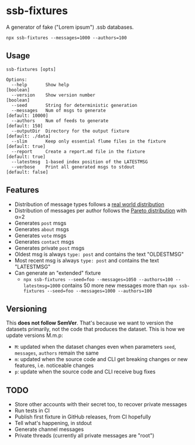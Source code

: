 # ssb-fixtures

A generator of fake ("Lorem ipsum") .ssb databases.

```
npx ssb-fixtures --messages=1000 --authors=100
```

## Usage

```
ssb-fixtures [opts]

Options:
  --help       Show help                                               [boolean]
  --version    Show version number                                     [boolean]
  --seed       String for deterministic generation
  --messages   Num of msgs to generate                          [default: 10000]
  --authors    Num of feeds to generate                           [default: 150]
  --outputDir  Directory for the output fixture                [default: ./data]
  --slim       Keep only essential flume files in the fixture    [default: true]
  --report     Create a report.md file in the fixture            [default: true]
  --latestmsg  1-based index position of the LATESTMSG
  --verbose    Print all generated msgs to stdout               [default: false]
```

## Features

- Distribution of message types follows a [real world distribution](https://github.com/arj03/ssb-new-format#message-types)
- Distribution of messages per author follows the [Pareto distribution](https://en.wikipedia.org/wiki/Pareto_distribution) with α=2
- Generates `post` msgs
- Generates `about` msgs
- Generates `vote` msgs
- Generates `contact` msgs
- Generates private `post` msgs
- Oldest msg is always `type: post` and contains the text "OLDESTMSG"
- Most recent msg is always `type: post` and contains the text "LATESTMSG"
- Can generate an "extended" fixture
  - `npx ssb-fixtures --seed=foo --messages=1050 --authors=100 --latestmsg=1000` contains 50 more new messages more than `npx ssb-fixtures --seed=foo --messages=1000 --authors=100`

## Versioning

This **does not follow SemVer**. That's because we want to version the datasets primarily, not the code that produces the dataset. This is how we update versions M.m.p:

- `M`: updated when the dataset changes even when parameters `seed`, `messages`, `authors` remain the same
- `m`: updated when the source code and CLI get breaking changes or new features, i.e. noticeable changes
- `p`: update when the source code and CLI receive bug fixes

## TODO

- Store other accounts with their secret too, to recover private messages
- Run tests in CI
- Publish first fixture in GitHub releases, from CI hopefully
- Tell what's happening, in stdout
- Generate channel messages
- Private threads (currently all private messages are "root")
